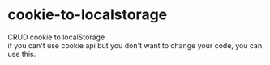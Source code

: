 # cookie-to-localstorage
CRUD cookie to localStorage   
if you can't use cookie api but you don't want to change your code, you can use this.
